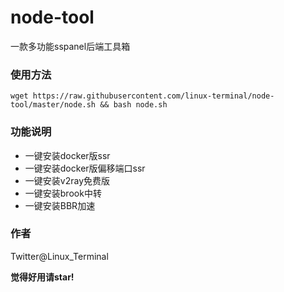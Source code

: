 # node-tool
一款多功能sspanel后端工具箱

### 使用方法
```shell
wget https://raw.githubusercontent.com/linux-terminal/node-tool/master/node.sh && bash node.sh
```

### 功能说明
- 一键安装docker版ssr
- 一键安装docker版偏移端口ssr
- 一键安装v2ray免费版
- 一键安装brook中转
- 一键安装BBR加速

### 作者
Twitter@Linux_Terminal

**觉得好用请star!**
